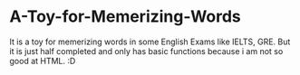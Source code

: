 # A-Toy-for-Memerizing-Words
It is a toy for memerizing words in some English Exams like IELTS, GRE. But it is just half completed and only has basic functions because i am not so good at HTML. :D
